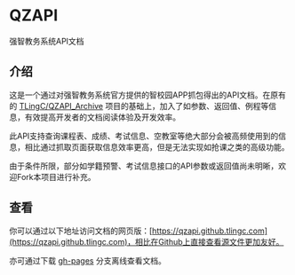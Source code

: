 # QZAPI
强智教务系统API文档

## 介绍
这是一个通过对强智教务系统官方提供的智校园APP抓包得出的API文档。在原有的 [TLingC/QZAPI_Archive](https://github.com/TLingC/QZAPI_Archive) 项目的基础上，加入了如参数、返回值、例程等信息，有效提高开发者的文档阅读体验及开发效率。

此API支持查询课程表、成绩、考试信息、空教室等绝大部分会被高频使用到的信息，相比通过抓取页面获取信息效率更高，但是无法实现如抢课之类的高级功能。

由于条件所限，部分如学籍预警、考试信息接口的API参数或返回值尚未明晰，欢迎Fork本项目进行补充。

## 查看
你可以通过以下地址访问文档的网页版：[https://qzapi.github.tlingc.com](https://qzapi.github.tlingc.com)，相比在Github上直接查看源文件更加友好。

亦可通过下载 [gh-pages](https://github.com/TLingC/QZAPI/tree/gh-pages) 分支离线查看文档。